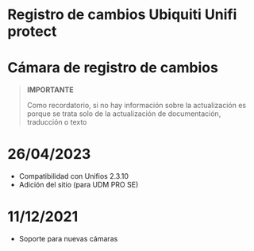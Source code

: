 # Registro de cambios Ubiquiti Unifi protect

# Cámara de registro de cambios

>**IMPORTANTE**
>
>Como recordatorio, si no hay información sobre la actualización es porque se trata solo de la actualización de documentación, traducción o texto

# 26/04/2023

- Compatibilidad con Unifios 2.3.10
- Adición del sitio (para UDM PRO SE)

# 11/12/2021

- Soporte para nuevas cámaras
